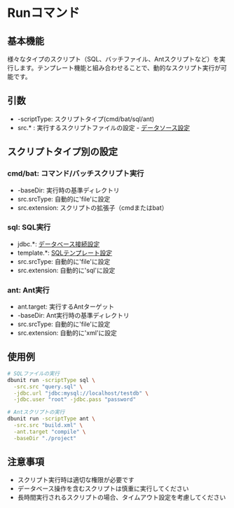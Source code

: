 # Runコマンド

## 基本機能
様々なタイプのスクリプト（SQL、バッチファイル、Antスクリプトなど）を実行します。テンプレート機能と組み合わせることで、動的なスクリプト実行が可能です。

## 引数
* -scriptType: スクリプトタイプ(cmd/bat/sql/ant)
* src.* : 実行するスクリプトファイルの設定 - [データソース設定](../options/02-data-source.md)

## スクリプトタイプ別の設定

### cmd/bat: コマンド/バッチスクリプト実行
* -baseDir: 実行時の基準ディレクトリ
* src.srcType: 自動的に'file'に設定
* src.extension: スクリプトの拡張子（cmdまたはbat）

### sql: SQL実行
* jdbc.*: [データベース接続設定](../options/03-jdbc.md)
* template.*: [SQLテンプレート設定](../options/05-template.md#templaterenderoption-template)
* src.srcType: 自動的に'file'に設定
* src.extension: 自動的に'sql'に設定

### ant: Ant実行
* ant.target: 実行するAntターゲット
* -baseDir: Ant実行時の基準ディレクトリ
* src.srcType: 自動的に'file'に設定
* src.extension: 自動的に'xml'に設定

## 使用例
```bash
# SQLファイルの実行
dbunit run -scriptType sql \
  -src.src "query.sql" \
  -jdbc.url "jdbc:mysql://localhost/testdb" \
  -jdbc.user "root" -jdbc.pass "password"

# Antスクリプトの実行
dbunit run -scriptType ant \
  -src.src "build.xml" \
  -ant.target "compile" \
  -baseDir "./project"
```

## 注意事項
- スクリプト実行時は適切な権限が必要です
- データベース操作を含むスクリプトは慎重に実行してください
- 長時間実行されるスクリプトの場合、タイムアウト設定を考慮してください
